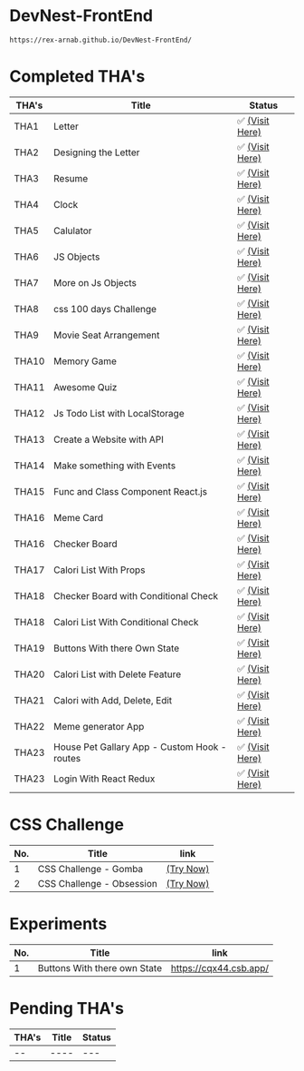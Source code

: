 # DevNest-FrontEnd

```bash
https://rex-arnab.github.io/DevNest-FrontEnd/
```

# Completed THA's

|THA's| Title                         | Status                                                                |
|--| ------------------------------ | --------------------------------------------------------------------- |
|THA1| Letter                         | ✅ [(Visit Here)](https://rex-arnab.github.io/DevNest-FrontEnd/Day01)  |
|THA2| Designing the Letter           | ✅ [(Visit Here)](https://rex-arnab.github.io/DevNest-FrontEnd/Day02)  |
|THA3| Resume                         | ✅ [(Visit Here)](https://rex-arnab.github.io/DevNest-FrontEnd/Day03)  |
|THA4| Clock                          | ✅ [(Visit Here)](https://rex-arnab.github.io/DevNest-FrontEnd/Day04)  |
|THA5| Calulator                      | ✅ [(Visit Here)](https://rex-arnab.github.io/DevNest-FrontEnd/Day05)  |
|THA6| JS Objects                     | ✅ [(Visit Here)](https://rex-arnab.github.io/DevNest-FrontEnd/Day06)  |
|THA7| More on Js Objects             | ✅ [(Visit Here)](https://rex-arnab.github.io/DevNest-FrontEnd/Day07)  |
|THA8| css 100 days Challenge         | ✅ [(Visit Here)](https://rex-arnab.github.io/DevNest-FrontEnd/Day08)  |
|THA9| Movie Seat Arrangement         | ✅ [(Visit Here)](https://rex-arnab.github.io/DevNest-FrontEnd/Day09)  |
|THA10| Memory Game                    | ✅ [(Visit Here)](https://rex-arnab.github.io/DevNest-FrontEnd/Day10) |
|THA11| Awesome Quiz                   | ✅ [(Visit Here)](https://rex-arnab.github.io/DevNest-FrontEnd/Day11) |
|THA12| Js Todo List with LocalStorage | ✅ [(Visit Here)](https://rex-arnab.github.io/DevNest-FrontEnd/Day12) |
|THA13| Create a Website with API      | ✅ [(Visit Here)](https://rex-arnab.github.io/DevNest-FrontEnd/Day13) |
|THA14| Make something with Events      | ✅ [(Visit Here)](https://rex-arnab.github.io/DevNest-FrontEnd/Day14) |
|THA15| Func and Class Component React.js      | ✅ [(Visit Here)](https://nqftx.csb.app/) |
|THA16| Meme Card                         | ✅ [(Visit Here)](https://zn0s1.csb.app/) |
|THA16| Checker Board                    | ✅ [(Visit Here)](https://c8hso.csb.app/) |
|THA17| Calori List With Props                   | ✅ [(Visit Here)](https://csb-66d90.vercel.app/) |
|THA18| Checker Board with Conditional Check  | ✅ [(Visit Here)](https://ohqtx.csb.app/) |
|THA18| Calori List With Conditional Check                   | ✅ [(Visit Here)](https://o8e9q.csb.app/) |
|THA19| Buttons With there Own State                   | ✅ [(Visit Here)](https://joqog.csb.app/) |
|THA20| Calori List with Delete Feature                   | ✅ [(Visit Here)](https://7ochz.csb.app/) |
|THA21| Calori with Add, Delete, Edit  | ✅ [(Visit Here)](https://rex-arnab.github.io/DevNest-FrontEnd/Day21/build/) |
|THA22| Meme generator App             | ✅ [(Visit Here)](https://rex-arnab.github.io/DevNest-FrontEnd/Day22/build/) |
|THA23| House Pet Gallary App - Custom Hook - routes | ✅ [(Visit Here)](https://rex-arnab.github.io/DevNest-FrontEnd/Day23/build/) |
|THA23| Login With React Redux | ✅ [(Visit Here)](https://rex-arnab.github.io/DevNest-FrontEnd/day24/build/) |

# CSS Challenge

|No.| Title                        | link    |
|-- | -----------------------------|-------- |
|1  | CSS Challenge - Gomba     | [(Try Now)](https://codepen.io/arnab00725/full/eYvwOPJ) |
|2  | CSS Challenge - Obsession | [(Try Now)](https://codepen.io/arnab00725/full/dyWpKjN) |
# Experiments

|No.| Title                        | link    |
|-- | -----------------------------|-------- |
|1  | Buttons With there own State | https://cqx44.csb.app/ |

# Pending THA's

|THA's| Title                                  | Status                                        |
|--   | -------------------------------------- | --------------------------------------------- | 
|--| ---- | ---